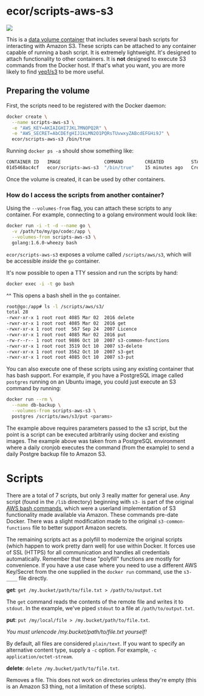 # ecor/scripts-aws-s3

[![](https://badge.imagelayers.io/ecor/scripts-aws-s3:latest.svg)](https://imagelayers.io/?images=ecor/scripts-aws-s3:latest 'Get your own badge on imagelayers.io')

This is a [data volume container](https://docs.docker.com/engine/userguide/containers/dockervolumes/)
that includes several bash scripts for interacting with Amazon S3. These scripts
can be attached to any container capable of running a bash script. It is
extremely lightweight. It's designed to attach functionality to other
containers. It is **not** designed to execute S3 commands from the Docker host.
If that's what you want, you are more likely to find [yep1/s3](https://hub.docker.com/r/yep1/s3/)
to be more useful.

## Preparing the volume

First, the scripts need to be registered with the Docker daemon:

```sh
docker create \
  --name scripts-aws-s3 \
  -e "AWS_KEY=AKIAIGHI7JKL7MNOPQ2R" \
  -e "AWS_SECRET=AbCDEfgHIJ1kLMN2O1PQRsTUvwxyZABcdEFGHi9J" \
  ecor/scripts-aws-s3 /bin/true
```

Running `docker ps -a` should show something like:

```sh
CONTAINER ID   IMAGE                COMMAND        CREATED          STATUS   PORTS    NAMES
01d5468ac4cf   ecor/scripts-aws-s3  "/bin/true"    15 minutes ago   Created           scripts-aws-s3
```

Once the volume is created, it can be used by other containers.

### How do I access the scripts from another container?

Using the `--volumes-from` flag, you can attach these scripts to any container.
For example, connecting to a golang environment would look like:

```sh
docker run -i -t -d --name go \
  -v /path/to/my/go/code:/app \
  --volumes-from scripts-aws-s3 \
  golang:1.6.0-wheezy bash
```

`ecor/scripts-aws-s3` exposes a volume called `/scripts/aws/s3`, which will be
accessible _inside_ the `go` container.

It's now possible to open a TTY session and run the scripts by hand:

```sh
docker exec -i -t go bash
```

^^ This opens a bash shell in the `go` container.

```sh
root@go:/app# ls -l /scripts/aws/s3/
total 28
-rwxr-xr-x 1 root root 4085 Mar 02  2016 delete
-rwxr-xr-x 1 root root 4085 Mar 02  2016 get
-rwxr-xr-x 1 root root  567 Sep 24  2007 Licence
-rwxr-xr-x 1 root root 4085 Mar 02  2016 put
-rw-r--r-- 1 root root 9886 Oct 10  2007 s3-common-functions
-rwxr-xr-x 1 root root 3519 Oct 10  2007 s3-delete
-rwxr-xr-x 1 root root 3562 Oct 10  2007 s3-get
-rwxr-xr-x 1 root root 4085 Oct 10  2007 s3-put
```

You can also execute one of these scripts using any existing container that has
bash support. For example, if you have a PostgreSQL image called `postgres`
running on an Ubuntu image, you could just execute an S3 command by running:

```sh
docker run --rm \
  --name db-backup \
  --volumes-from scripts-aws-s3 \
  postgres /scripts/aws/s3/put <params>
```

The example above requires parameters passed to the s3 script, but the point is
a script can be executed arbitrarily using docker and existing images. The example
above was taken from a PostgreSQL environment where a daily cronjob executes the
command (from the example) to send a daily Postgre backup file to Amazon S3.

# Scripts

There are a total of 7 scripts, but only 3 really matter for general use.
Any script (found in the `/lib` directory) beginning with `s3-` is part of the
original [AWS bash commands](http://aws.amazon.com/code/943),
which were a userland implementation of S3 functionality made available via
Amazon. These commands pre-date Docker. There was a slight modification made
to the original `s3-common-functions` file to better support Amazon secrets.

The remaining scripts act as a polyfill to modernize the original scripts
(which happen to work pretty darn well) for use within Docker. It forces use
of SSL (HTTPS) for all communication and handles all credentials automatically.
Remember that these "polyfill" functions are mostly for convenience. If you
have a use case where you need to use a different AWS Key/Secret from the one
supplied in the `docker run` command, use the `s3-____` file directly.

**get**: `get /my.bucket/path/to/file.txt > /path/to/output.txt`

The `get` command reads the contents of the remote file and writes it to
`stdout`. In the example, we've piped `stdout` to a file at `/path/to/output.txt`.

**put**: `put /my/local/file > /my.bucket/path/to/file.txt`.

_You must urlencode /my.bucket/path/to/file.txt yourself!_

By default, all files are considered `plain/text`. If you want to specify an
alternative content type, supply a `-c` option. For example, `-c application/octet-stream`.

**delete**: `delete /my.bucket/path/to/file.txt`.

Removes a file. This does not work on directories unless they're empty (this is
an Amazon S3 thing, not a limitation of these scripts).
